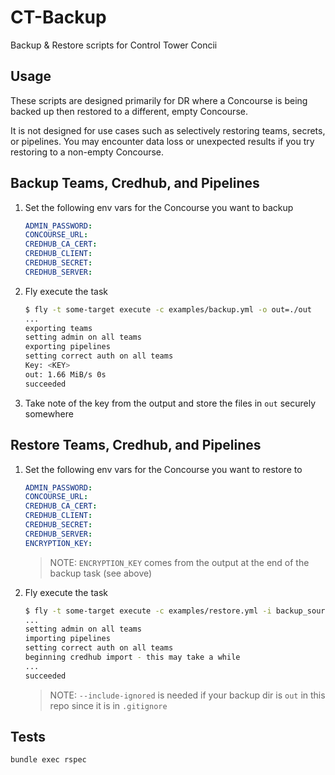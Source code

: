 # CT-Backup

Backup & Restore scripts for Control Tower Concii

## Usage

These scripts are designed primarily for DR where a Concourse is being backed up then restored to a different, empty Concourse.

It is not designed for use cases such as selectively restoring teams, secrets, or pipelines. You may encounter data loss or unexpected results if you try restoring to a non-empty Concourse.

## Backup Teams, Credhub, and Pipelines

1. Set the following env vars for the Concourse you want to backup

    ```yaml
    ADMIN_PASSWORD:
    CONCOURSE_URL:
    CREDHUB_CA_CERT:
    CREDHUB_CLIENT:
    CREDHUB_SECRET:
    CREDHUB_SERVER:
    ```

1. Fly execute the task

    ```sh
    $ fly -t some-target execute -c examples/backup.yml -o out=./out
    ...
    exporting teams
    setting admin on all teams
    exporting pipelines
    setting correct auth on all teams
    Key: <KEY>
    out: 1.66 MiB/s 0s
    succeeded
    ```

1. Take note of the key from the output and store the files in `out` securely somewhere

## Restore Teams, Credhub, and Pipelines

1. Set the following env vars for the Concourse you want to restore to

    ```yaml
    ADMIN_PASSWORD:
    CONCOURSE_URL:
    CREDHUB_CA_CERT:
    CREDHUB_CLIENT:
    CREDHUB_SECRET:
    CREDHUB_SERVER:
    ENCRYPTION_KEY:
    ```

    > NOTE: `ENCRYPTION_KEY` comes from the output at the end of the backup task (see above)

1. Fly execute the task

    ```sh
    $ fly -t some-target execute -c examples/restore.yml -i backup_source=<path/to/backup/output/dir> --include-ignored
    ...
    setting admin on all teams
    importing pipelines
    setting correct auth on all teams
    beginning credhub import - this may take a while
    ...
    succeeded
    ```

    > NOTE: `--include-ignored` is needed if your backup dir is `out` in this repo since it is in `.gitignore`

## Tests

`bundle exec rspec`
